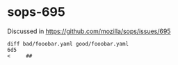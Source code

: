 # sops-695

Discussed in https://github.com/mozilla/sops/issues/695

```
diff bad/fooobar.yaml good/fooobar.yaml 
6d5
<     ##
```
